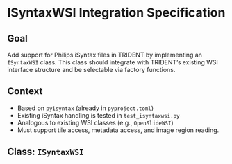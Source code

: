 # ISyntaxWSI Integration Specification

## Goal

Add support for Philips iSyntax files in TRIDENT by implementing an `ISyntaxWSI` class. This class should integrate with TRIDENT’s existing WSI interface structure and be selectable via factory functions.

## Context

- Based on `pyisyntax` (already in `pyproject.toml`)
- Existing iSyntax handling is tested in `test_isyntaxwsi.py`
- Analogous to existing WSI classes (e.g., `OpenSlideWSI`)
- Must support tile access, metadata access, and image region reading.

## Class: `ISyntaxWSI`
